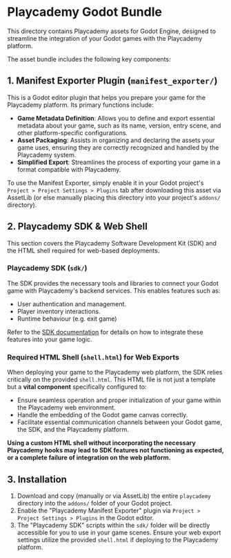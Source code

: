 # Playcademy Godot Bundle

This directory contains Playcademy assets for Godot Engine, designed to streamline the integration of your Godot games with the Playcademy platform.

The asset bundle includes the following key components:

## 1. Manifest Exporter Plugin (`manifest_exporter/`)

This is a Godot editor plugin that helps you prepare your game for the Playcademy platform. Its primary functions include:

- **Game Metadata Definition**: Allows you to define and export essential metadata about your game, such as its name, version, entry scene, and other platform-specific configurations.
- **Asset Packaging**: Assists in organizing and declaring the assets your game uses, ensuring they are correctly recognized and handled by the Playcademy system.
- **Simplified Export**: Streamlines the process of exporting your game in a format compatible with Playcademy.

To use the Manifest Exporter, simply enable it in your Godot project's `Project > Project Settings > Plugins` tab after downloading this asset via AssetLib (or else manually placing this directory into your project's `addons/` directory).

## 2. Playcademy SDK & Web Shell

This section covers the Playcademy Software Development Kit (SDK) and the HTML shell required for web-based deployments.

### Playcademy SDK (`sdk/`)

The SDK provides the necessary tools and libraries to connect your Godot game with Playcademy's backend services. This enables features such as:

- User authentication and management.
- Player inventory interactions.
- Runtime behaviour (e.g. exit game)

Refer to the [SDK documentation](https://docs.playcademy.net/platform-guides/godot.html) for details on how to integrate these features into your game logic.

### Required HTML Shell (`shell.html`) for Web Exports

When deploying your game to the Playcademy web platform, the SDK relies critically on the provided `shell.html`. This HTML file is not just a template but a **vital component** specifically configured to:

- Ensure seamless operation and proper initialization of your game within the Playcademy web environment.
- Handle the embedding of the Godot game canvas correctly.
- Facilitate essential communication channels between your Godot game, the SDK, and the Playcademy platform.

**Using a custom HTML shell without incorporating the necessary Playcademy hooks may lead to SDK features not functioning as expected, or a complete failure of integration on the web platform.**

## 3. Installation

1.  Download and copy (manually or via AssetLib) the entire `playcademy` directory into the `addons/` folder of your Godot project.
2.  Enable the "Playcademy Manifest Exporter" plugin via `Project > Project Settings > Plugins` in the Godot editor.
3.  The "Playcademy SDK" scripts within the `sdk/` folder will be directly accessible for you to use in your game scenes. Ensure your web export settings utilize the provided `shell.html` if deploying to the Playcademy platform.
